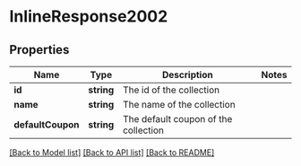 # InlineResponse2002

## Properties
Name | Type | Description | Notes
------------ | ------------- | ------------- | -------------
**id** | **string** | The id of the collection | 
**name** | **string** | The name of the collection | 
**defaultCoupon** | **string** | The default coupon of the collection | 

[[Back to Model list]](../../README.md#documentation-for-models) [[Back to API list]](../../README.md#documentation-for-api-endpoints) [[Back to README]](../../README.md)


